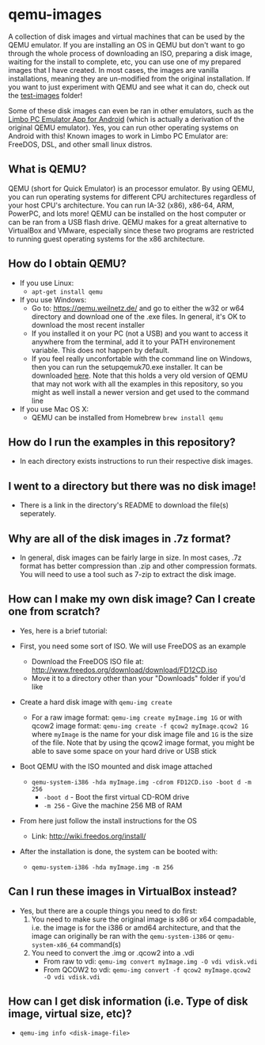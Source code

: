 # qemu-images
A collection of disk images and virtual machines that can be used by the QEMU emulator. If you are installing an OS in QEMU but don't want to go through the whole process of downloading an ISO, preparing a disk image, waiting for the install to complete, etc, you can use one of my prepared images that I have created. In most cases, the images are vanilla installations, meaning they are un-modified from the original installation. If you want to just experiment with QEMU and see what it can do, check out the [test-images](https://github.com/palmercluff/qemu-images/tree/master/test-images) folder!

Some of these disk images can even be ran in other emulators, such as the [Limbo PC Emulator App for Android](http://limboemulator.weebly.com/) (which is actually a derivation of the original QEMU emulator). Yes, you can run other operating systems on Android with this! Known images to work in Limbo PC Emulator are: FreeDOS, DSL, and other small linux distros.

## What is QEMU?
QEMU (short for Quick Emulator) is an processor emulator. By using QEMU, you can run operating systems for different CPU architectures regardless of your host CPU's architecture. You can run IA-32 (x86), x86-64, ARM, PowerPC, and lots more! QEMU can be installed on the host computer or can be ran from a USB flash drive. QEMU makes for a great alternative to VirtualBox and VMware, especially since these two programs are restricted to running guest operating systems for the x86 architecture.

## How do I obtain QEMU?
- If you use Linux:
  - `apt-get install qemu`
- If you use Windows:
  - Go to: https://qemu.weilnetz.de/ and go to either the w32 or w64 directory and download one of the .exe files. In general, it's OK to download the most recent installer
  - If you installed it on your PC (not a USB) and you want to access it anywhere from the terminal, add it to your PATH environement variable. This does not happen by default.
  - If you feel really unconfortable with the command line on Windows, then you can run the setupqemuk70.exe installer. It can be downloaded [here](https://drive.google.com/open?id=1e0A9OmJoRkopfYvsW4dGaUzCx0H_kIwQ). Note that this holds a very old version of QEMU that may not work with all the examples in this repository, so you might as well install a newer version and get used to the command line
- If you use Mac OS X:
  - QEMU can be installed from Homebrew `brew install qemu`

## How do I run the examples in this repository?
- In each directory exists instructions to run their respective disk images.

## I went to a directory but there was no disk image!
- There is a link in the directory's README to download the file(s) seperately.

## Why are all of the disk images in .7z format?
- In general, disk images can be fairly large in size. In most cases, .7z format has better compression than .zip and other compression formats. You will need to use a tool such as 7-zip to extract the disk image.

## How can I make my own disk image? Can I create one from scratch?

- Yes, here is a brief tutorial:

- First, you need some sort of ISO. We will use FreeDOS as an example
  - Download the FreeDOS ISO file at: http://www.freedos.org/download/download/FD12CD.iso
  - Move it to a directory other than your "Downloads" folder if you'd like
  
- Create a hard disk image with `qemu-img create`
  - For a raw image format: `qemu-img create myImage.img 1G` or with qcow2 image format: `qemu-img create -f qcow2 myImage.qcow2 1G` where `myImage` is the name for your disk image file and `1G` is the size of the file. Note that by using the qcow2 image format, you might be able to save some space on your hard drive or USB stick

- Boot QEMU with the ISO mounted and disk image attached
  - `qemu-system-i386 -hda myImage.img -cdrom FD12CD.iso -boot d -m 256`
    - `-boot d` - Boot the first virtual CD-ROM drive
    - `-m 256`  - Give the machine 256 MB of RAM
    
- From here just follow the install instructions for the OS
  - Link: http://wiki.freedos.org/install/

- After the installation is done, the system can be booted with:
  - `qemu-system-i386 -hda myImage.img -m 256`

## Can I run these images in VirtualBox instead?
- Yes, but there are a couple things you need to do first:
  1. You need to make sure the original image is x86 or x64 compadable, i.e. the image is for the i386 or amd64 architecture, and that the image can originally be ran with the `qemu-system-i386` or `qemu-system-x86_64` command(s)
  2. You need to convert the .img or .qcow2 into a .vdi
     - From raw to vdi: `qemu-img convert myImage.img -O vdi vdisk.vdi`
     - From QCOW2 to vdi: `qemu-img convert -f qcow2 myImage.qcow2 -O vdi vdisk.vdi`

## How can I get disk information (i.e. Type of disk image, virtual size, etc)?
- `qemu-img info <disk-image-file>`
